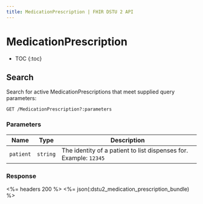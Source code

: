 ```yaml
---
title: MedicationPrescription | FHIR DSTU 2 API
---
```


# MedicationPrescription

* TOC
{:toc}

## Search

Search for active MedicationPrescriptions that meet supplied query parameters:

    GET /MedicationPrescription?:parameters

### Parameters

Name | Type | Description
-----|------|--------------
`patient`|`string`| The identity of a patient to list dispenses for. Example: `12345`

### Response

<%= headers 200 %>
<%= json(:dstu2_medication_prescription_bundle) %>